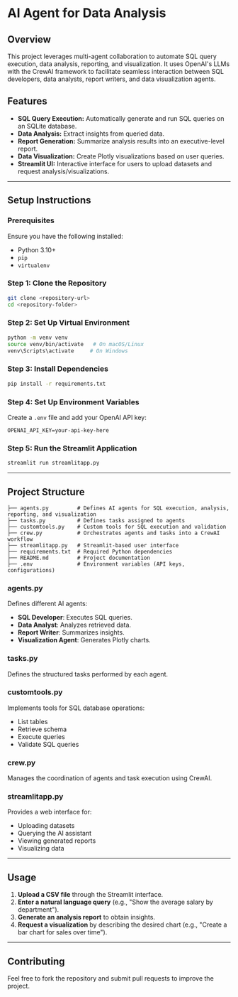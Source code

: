 # AI Agent for Data Analysis

## Overview
This project leverages multi-agent collaboration to automate SQL query execution, data analysis, reporting, and visualization. It uses OpenAI's LLMs with the CrewAI framework to facilitate seamless interaction between SQL developers, data analysts, report writers, and data visualization agents.

## Features
- **SQL Query Execution:** Automatically generate and run SQL queries on an SQLite database.
- **Data Analysis:** Extract insights from queried data.
- **Report Generation:** Summarize analysis results into an executive-level report.
- **Data Visualization:** Create Plotly visualizations based on user queries.
- **Streamlit UI:** Interactive interface for users to upload datasets and request analysis/visualizations.

---

## Setup Instructions

### Prerequisites
Ensure you have the following installed:
- Python 3.10+
- `pip`
- `virtualenv`

### Step 1: Clone the Repository
```sh
git clone <repository-url>
cd <repository-folder>
```

### Step 2: Set Up Virtual Environment
```sh
python -m venv venv
source venv/bin/activate   # On macOS/Linux
venv\Scripts\activate     # On Windows
```

### Step 3: Install Dependencies
```sh
pip install -r requirements.txt
```

### Step 4: Set Up Environment Variables
Create a `.env` file and add your OpenAI API key:
```
OPENAI_API_KEY=your-api-key-here
```

### Step 5: Run the Streamlit Application
```sh
streamlit run streamlitapp.py
```

---

## Project Structure
```
├── agents.py         # Defines AI agents for SQL execution, analysis, reporting, and visualization
├── tasks.py          # Defines tasks assigned to agents
├── customtools.py    # Custom tools for SQL execution and validation
├── crew.py           # Orchestrates agents and tasks into a CrewAI workflow
├── streamlitapp.py   # Streamlit-based user interface
├── requirements.txt  # Required Python dependencies
├── README.md         # Project documentation
├── .env              # Environment variables (API keys, configurations)
```

### **agents.py**
Defines different AI agents:
- **SQL Developer**: Executes SQL queries.
- **Data Analyst**: Analyzes retrieved data.
- **Report Writer**: Summarizes insights.
- **Visualization Agent**: Generates Plotly charts.

### **tasks.py**
Defines the structured tasks performed by each agent.

### **customtools.py**
Implements tools for SQL database operations:
- List tables
- Retrieve schema
- Execute queries
- Validate SQL queries

### **crew.py**
Manages the coordination of agents and task execution using CrewAI.

### **streamlitapp.py**
Provides a web interface for:
- Uploading datasets
- Querying the AI assistant
- Viewing generated reports
- Visualizing data

---

## Usage
1. **Upload a CSV file** through the Streamlit interface.
2. **Enter a natural language query** (e.g., "Show the average salary by department").
3. **Generate an analysis report** to obtain insights.
4. **Request a visualization** by describing the desired chart (e.g., "Create a bar chart for sales over time").

---

## Contributing
Feel free to fork the repository and submit pull requests to improve the project.


